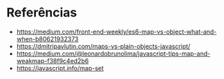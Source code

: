 # Referências

- https://medium.com/front-end-weekly/es6-map-vs-object-what-and-when-b80621932373
- https://dmitripavlutin.com/maps-vs-plain-objects-javascript/
- https://medium.com/@leonardobrunolima/javascript-tips-map-and-weakmap-f38f9c4ed2b6
- https://javascript.info/map-set

